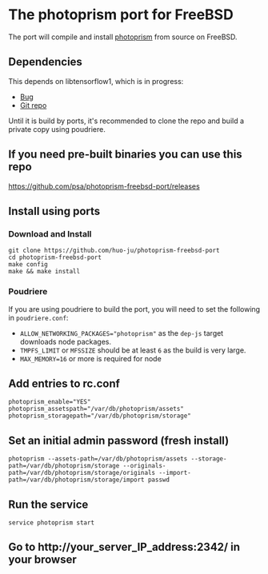 # The photoprism port for FreeBSD

The port will compile and install
[photoprism](https://github.com/photoprism/photoprism) from source on FreeBSD.

## Dependencies

This depends on libtensorflow1, which is in progress:
* [Bug](https://bugs.freebsd.org/bugzilla/show_bug.cgi?id=260694)
* [Git repo](https://github.com/psa/libtensorflow1-freebsd-port)

Until it is build by ports, it's recommended to clone the repo and build a
private copy using poudriere.

## If you need pre-built binaries you can use this repo

https://github.com/psa/photoprism-freebsd-port/releases

## Install using ports

### Download and Install
```
git clone https://github.com/huo-ju/photoprism-freebsd-port
cd photoprism-freebsd-port
make config
make && make install
```

### Poudriere

If you are using poudriere to build the port, you will need to set the
following in `poudriere.conf`:
* `ALLOW_NETWORKING_PACKAGES="photoprism"` as the `dep-js` target downloads
  node packages.
* `TMPFS_LIMIT` or `MFSSIZE` should be at least `6` as the build is very large.
* `MAX_MEMORY=16` or more is required for node

## Add entries to rc.conf

```
photoprism_enable="YES"
photoprism_assetspath="/var/db/photoprism/assets"
photoprism_storagepath="/var/db/photoprism/storage"
```

## Set an initial admin password (fresh install)

```
photoprism --assets-path=/var/db/photoprism/assets --storage-path=/var/db/photoprism/storage --originals-path=/var/db/photoprism/storage/originals --import-path=/var/db/photoprism/storage/import passwd
```

## Run the service

```
service photoprism start
```

## Go to http://your_server_IP_address:2342/ in your browser
